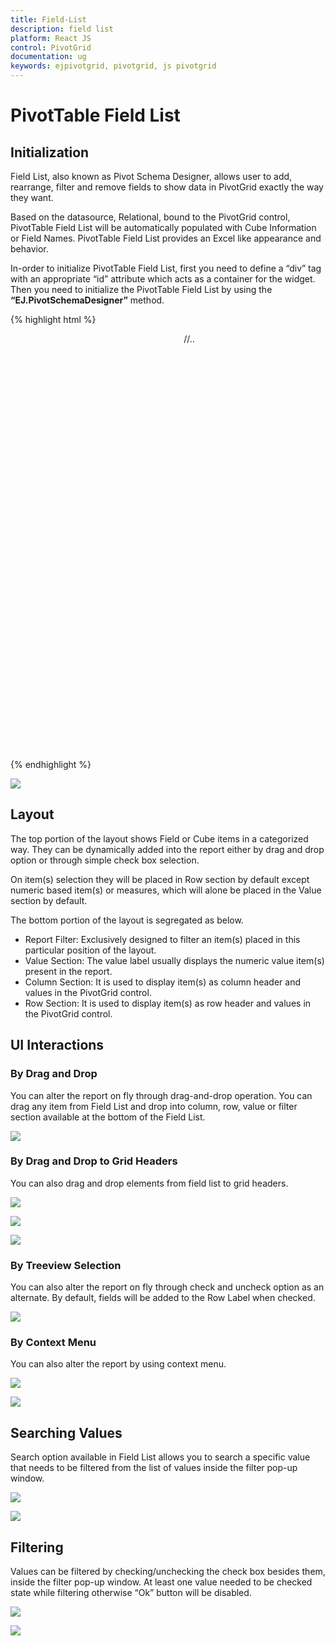 ```yaml
---
title: Field-List
description: field list
platform: React JS
control: PivotGrid
documentation: ug
keywords: ejpivotgrid, pivotgrid, js pivotgrid
---
```


# PivotTable Field List

## Initialization  
Field List, also known as Pivot Schema Designer, allows user to add, rearrange, filter and remove fields to show data in PivotGrid exactly the way they want.

Based on the datasource, Relational, bound to the PivotGrid control, PivotTable Field List will be automatically populated with Cube Information or Field Names. PivotTable Field List provides an Excel like appearance and behavior.

In-order to initialize PivotTable Field List, first you need to define a “div” tag with an appropriate “id” attribute which acts as a container for the widget. Then you need to initialize the PivotTable Field List by using the **“EJ.PivotSchemaDesigner”** method.

{% highlight html %}
<html>
//..
<body>
    <!--Create a tag which acts as a container for PivotGrid-->
    <div id="PivotGrid1" style="width: 55%; height: 670px; overflow: scroll; float: left;"></div>
    <!--Create a tag which acts as a container for PivotTable Field List-->
    <div id="PivotSchemaDesigner1" style="height:650px;width:40%;"></div>
    <script type="text/babel">
        $(function(){
	        ReactDOM.render(
                <EJ.PivotSchemaDesigner id="PivotSchemaDesigner"></EJ.PivotSchemaDesigner>,
                document.getElementById('PivotSchemaDesigner1')
	        );
            ReactDOM.render(
                <EJ.PivotGrid id="Relational" dataSource= {pivotdataSource} enableGroupingBar={true} pivotTableFieldListID="PivotSchemaDesigner"></EJ.PivotGrid>,
                document.getElementById('PivotGrid1')
            );
        });
    </script>
</body>
</html>

{% endhighlight %}

![](PivotTable-Field-List_images/relationalfieldlist.png)

## Layout
The top portion of the layout shows Field or Cube items in a categorized way. They can be dynamically added into the report either by drag and drop option or through simple check box selection.
 
On item(s) selection they will be placed in Row section by default except numeric based item(s) or measures, which will alone be placed in the Value section by default.
 
The bottom portion of the layout is segregated as below.

* Report Filter: Exclusively designed to filter an item(s) placed in this particular position of the layout. 
* Value Section: The value label usually displays the numeric value item(s) present in the report.
* Column Section: It is used to display item(s) as column header and values in the PivotGrid control. 
* Row Section: It is used to display item(s) as row header and values in the PivotGrid control.

## UI Interactions

### By Drag and Drop

You can alter the report on fly through drag-and-drop operation. You can drag any item from Field List and drop into column, row, value or filter section available at the bottom of the Field List.

![](PivotTable-Field-List_images/ralationaldragndrop.png)

### By Drag and Drop to Grid Headers

You can also drag and drop elements from field list to grid headers.

![](PivotTable-Field-List_images/HeaderDrop.png)

![](PivotTable-Field-List_images/HeaderDrop1.png)

![](PivotTable-Field-List_images/HeaderDrop2.png)

### By Treeview Selection
 
You can also alter the report on fly through check and uncheck option as an alternate. By default, fields will be added to the Row Label when checked.

![](PivotTable-Field-List_images/relationalcheckRuncheck.png)

### By Context Menu

You can also alter the report by using context menu.

![](PivotTable-Field-List_images/Pivotbutton_Context.png)

![](PivotTable-Field-List_images/Treeview_Context.png)
 
## Searching Values
Search option available in Field List allows you to search a specific value that needs to be filtered from the list of values inside the filter pop-up window.

![](PivotTable-Field-List_images/relationalBfiltering.png)

![](PivotTable-Field-List_images/relationaldialogsearch.png)

## Filtering
Values can be filtered by checking/unchecking the check box besides them, inside the filter pop-up window. At least one value needed to be checked state while filtering otherwise “Ok” button will be disabled.

![](PivotTable-Field-List_images/relationalBfiltering.png)

![](PivotTable-Field-List_images/relationaldialogfilter.png)


